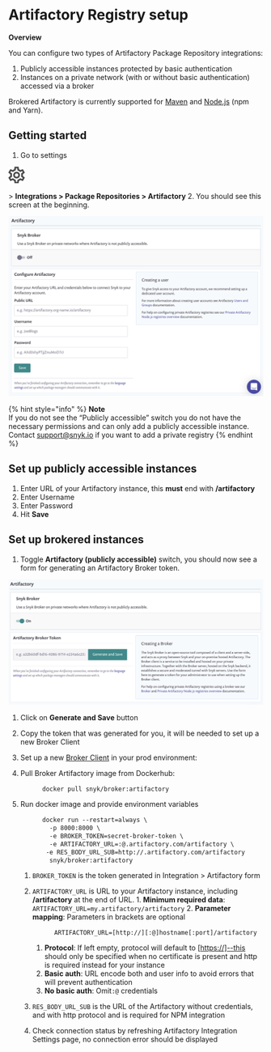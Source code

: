 # Artifactory Registry setup

**Overview**

You can configure two types of Artifactory Package Repository integrations:

1. Publicly accessible instances protected by basic authentication
2. Instances on a private network \(with or without basic authentication\) accessed via a broker

Brokered Artifactory is currently supported for [Maven](https://support.snyk.io/hc/en-us/articles/360005507418) and [Node.js](https://support.snyk.io/hc/en-us/articles/360007537418) \(npm and Yarn\).

## Getting started

1. Go to settings

![cog\_icon.png](../../.gitbook/assets/cog_icon.png)

&gt; **Integrations &gt; Package Repositories &gt; Artifactory** 2. You should see this screen at the beginning.

![Screenshot\_2020-04-17\_at\_14.38.12.png](../../.gitbook/assets/screenshot_2020-04-17_at_14.38.12.png)

{% hint style="info" %}
**Note**  
If you do not see the “Publicly accessible” switch you do not have the necessary permissions and can only add a publicly accessible instance.  
Contact [support@snyk.io](mailto:support@snyk.io) if you want to add a private registry
{% endhint %}

## Set up publicly accessible instances

1. Enter URL of your Artifactory instance, this **must** end with **/artifactory**
2. Enter Username
3. Enter Password
4. Hit **Save**

## Set up brokered instances

1. Toggle **Artifactory \(publicly accessible\)** switch, you should now see a form for generating an Artifactory Broker token.  

![Screenshot\_2020-04-17\_at\_14.38.26.png](../../.gitbook/assets/screenshot_2020-04-17_at_14.38.26.png)
1. Click on **Generate and Save** button
2. Copy the token that was generated for you, it will be needed to set up a new Broker Client
3. Set up a new [Broker Client](https://support.snyk.io/hc/en-us/articles/360004032397) in your prod environment:
4. Pull Broker Artifactory image from Dockerhub:

   ```text
         docker pull snyk/broker:artifactory
   ```

5. Run docker image and provide environment variables

   ```text
         docker run --restart=always \
           -p 8000:8000 \
           -e BROKER_TOKEN=secret-broker-token \
           -e ARTIFACTORY_URL=:@.artifactory.com/artifactory \
          -e RES_BODY_URL_SUB=http://.artifactory.com/artifactory
           snyk/broker:artifactory
   ```

   1. `BROKER_TOKEN` is the token generated in Integration &gt; Artifactory form 
   2. `ARTIFACTORY_URL` is URL to your Artifactory instance, including **/artifactory** at the end of URL. 1. **Minimum required data**: `ARTIFACTORY_URL=my.artifactory/artifactory` 2. **Parameter mapping**: Parameters in brackets are optional

      ```text
            ARTIFACTORY_URL=[http://][:@]hostname[:port]/artifactory
      ```

      1. **Protocol**: If left empty, protocol will default to \[[https://\]--this](https://]--this) should only be specified when no certificate is present and http is required instead for your instance
      2. **Basic auth**: URL encode both and user info to avoid errors that will prevent authentication
      3. **No basic auth**: Omit`:@` credentials 

   3. `RES_BODY_URL_SUB` is the URL of the Artifactory without credentials, and with http protocol and is required for NPM integration 
   4. Check connection status by refreshing Artifactory Integration Settings page, no connection error should be displayed

